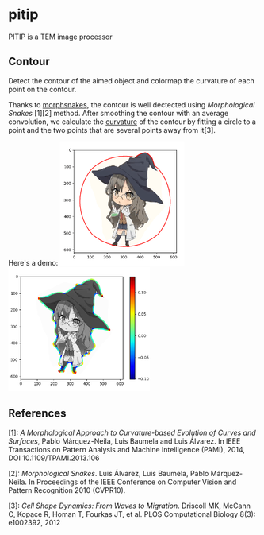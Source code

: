 # pitip

PITIP is a TEM image processor  

## Contour

Detect the contour of the aimed object and colormap the curvature of each point on the contour.  

Thanks to [morphsnakes](https://github.com/pmneila/morphsnakes), the contour is well dectected using *Morphological Snakes* [1][2] method. After smoothing the contour with an average convolution, we calculate the [curvature](https://en.wikipedia.org/wiki/Curvature) of the contour by fitting a circle to a point and the two points that are several points away from it[3]. 

Here's a demo: 
<img src="/images/futaba_rio.gif" height="250">
<img src="/images/futaba_rio_cv.png" height="250">

## References

[1]: *A Morphological Approach to Curvature-based Evolution of Curves and
    Surfaces*, Pablo Márquez-Neila, Luis Baumela and Luis Álvarez. In IEEE
    Transactions on Pattern Analysis and Machine Intelligence (PAMI),
    2014, DOI 10.1109/TPAMI.2013.106

[2]: *Morphological Snakes*. Luis Álvarez, Luis Baumela, Pablo Márquez-Neila.
   In Proceedings of the IEEE Conference on Computer Vision and Pattern Recognition 2010 (CVPR10).

[3]: *Cell Shape Dynamics: From Waves to Migration*. Driscoll MK, McCann C, Kopace R, Homan T, Fourkas JT, et al.
   PLOS Computational Biology 8(3): e1002392, 2012
